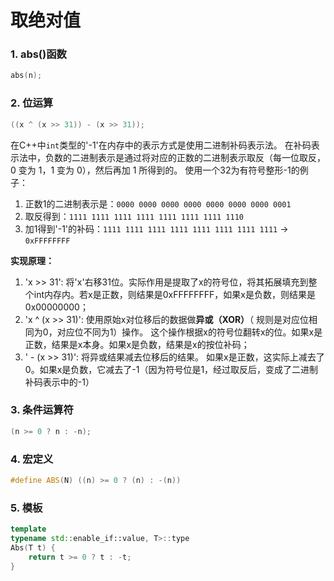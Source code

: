 # 取绝对值

### 1. abs()函数

```cpp
abs(n);
```

### 2. 位运算

```cpp
((x ^ (x >> 31)) - (x >> 31));
```

在C++中`int`类型的'-1'在内存中的表示方式是使用二进制补码表示法。 在补码表示法中，负数的二进制表示是通过将对应的正数的二进制表示取反（每一位取反，0 变为 1，1 变为 0），然后再加 1 所得到的。 使用一个32为有符号整形-1的例子：

1. 正数1的二进制表示是：`0000 0000 0000 0000 0000 0000 0000 0001`
2. 取反得到：`1111 1111 1111 1111 1111 1111 1111 1110`
3. 加1得到'-1'的补码：`1111 1111 1111 1111 1111 1111 1111 1111` -> `0xFFFFFFFF`

**实现原理：**

1. 'x >> 31': 将'x'右移31位。实际作用是提取了x的符号位，将其拓展填充到整个int内存内。若x是正数，则结果是0xFFFFFFFF，如果x是负数，则结果是0x00000000；
2. 'x ^ (x >> 31)': 使用原始x对位移后的数据做**异或（XOR）**（ 规则是对应位相同为0，对应位不同为1）操作。 这个操作根据x的符号位翻转x的位。如果x是正数，结果是x本身。如果x是负数，结果是x的按位补码；
3. ' - (x >> 31)': 将异或结果减去位移后的结果。 如果x是正数，这实际上减去了 0。如果x是负数，它减去了-1（因为符号位是1，经过取反后，变成了二进制补码表示中的-1）

### 3. 条件运算符

```cpp
(n >= 0 ? n : -n);
```

### 4. 宏定义

```cpp
#define ABS(N) ((n) >= 0 ? (n) : -(n))
```

### 5. 模板

```cpp
template 
typename std::enable_if::value, T>::type
Abs(T t) {
    return t >= 0 ? t : -t;
}
```

